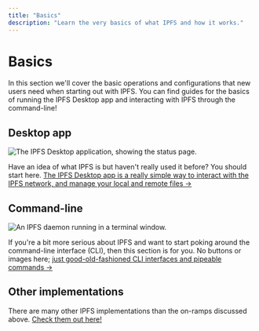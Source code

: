 ```yaml
---
title: "Basics" 
description: "Learn the very basics of what IPFS and how it works."
---
```


# Basics

In this section we'll cover the basic operations and configurations that new users need when starting out with IPFS. You can find guides for the basics of running the IPFS Desktop app and interacting with IPFS through the command-line!

## Desktop app

![The IPFS Desktop application, showing the status page.](./images/ipfs-desktop.png)

Have an idea of what IPFS is but haven't really used it before? You should start here. [The IPFS Desktop app is a really simple way to interact with the IPFS network, and manage your local and remote files →](./desktop-app.md)

## Command-line

![An IPFS daemon running in a terminal window.](./images/ipfs-command-line.png)

If you're a bit more serious about IPFS and want to start poking around the command-line interface (CLI), then this section is for you. No buttons or images here; [just good-old-fashioned CLI interfaces and pipeable commands →](../install/command-line.md)

## Other implementations

There are many other IPFS implementations than the on-ramps discussed above.  [Check them out here!](./ipfs-implementations.md)